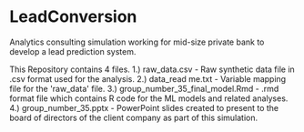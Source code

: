 # LeadConversion
Analytics consulting simulation working for mid-size private bank to develop a lead prediction system.

This Repository contains 4 files.
1.) raw_data.csv - Raw synthetic data file in .csv format used for the analysis.
2.) data_read me.txt - Variable mapping file for the 'raw_data' file.
3.) group_number_35_final_model.Rmd - .rmd format file which contains R code for the ML models and related analyses.
4.) group_number_35.pptx - PowerPoint slides created to present to the board of directors of the client company as part of this simulation.
